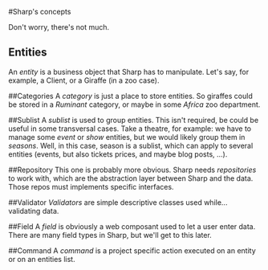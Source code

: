 #Sharp's concepts

Don't worry, there's not much.

## Entities
An *entity* is a business object that Sharp has to manipulate. Let's say, for example, a Client, or a Giraffe (in a zoo case).

##Categories
A *category* is just a place to store entities. So giraffes could be stored in a *Ruminant* category, or maybe in some *Africa* zoo department.

##Sublist
A *sublist* is used to group entities. This isn't required, be could be useful in some transversal cases. Take a theatre, for example: we have to manage some *event* or *show* entities, but we would likely group them in *seasons*. Well, in this case, season is a sublist, which can apply to several entities (events, but also tickets prices, and maybe blog posts, ...).

##Repository
This one is probably more obvious. Sharp needs *repositories* to work with, which are the abstraction layer between Sharp and the data. Those repos must implements specific interfaces.

##Validator
*Validators* are simple descriptive classes used while... validating data.

##Field
A *field* is obviously a web composant used to let a user enter data. There are many field types in Sharp, but we'll get to this later.

##Command
A *command* is a project specific action executed on an entity or on an entities list.